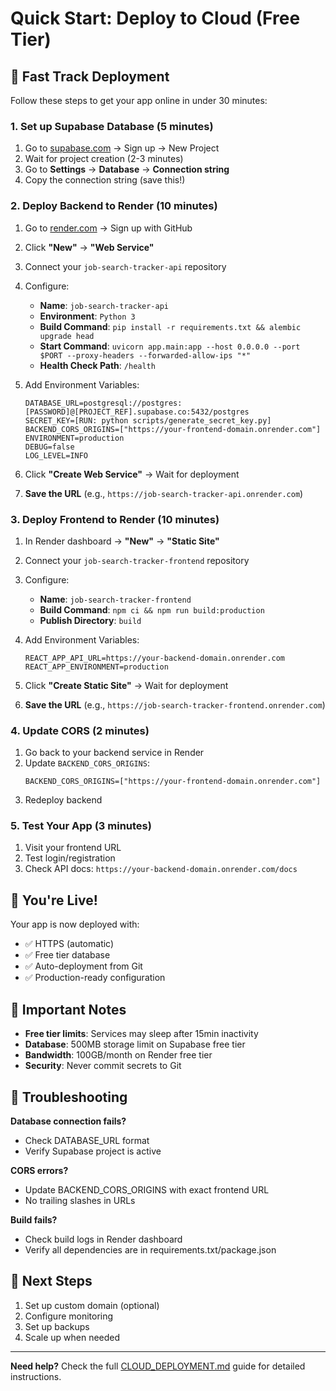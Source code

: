 # Quick Start: Deploy to Cloud (Free Tier)

## 🚀 Fast Track Deployment

Follow these steps to get your app online in under 30 minutes:

### 1. Set up Supabase Database (5 minutes)

1. Go to [supabase.com](https://supabase.com) → Sign up → New Project
2. Wait for project creation (2-3 minutes)
3. Go to **Settings** → **Database** → **Connection string**
4. Copy the connection string (save this!)

### 2. Deploy Backend to Render (10 minutes)

1. Go to [render.com](https://render.com) → Sign up with GitHub
2. Click **"New"** → **"Web Service"**
3. Connect your `job-search-tracker-api` repository
4. Configure:
   - **Name**: `job-search-tracker-api`
   - **Environment**: `Python 3`
   - **Build Command**: `pip install -r requirements.txt && alembic upgrade head`
   - **Start Command**: `uvicorn app.main:app --host 0.0.0.0 --port $PORT --proxy-headers --forwarded-allow-ips "*"`
   - **Health Check Path**: `/health`

5. Add Environment Variables:
   ```
   DATABASE_URL=postgresql://postgres:[PASSWORD]@[PROJECT_REF].supabase.co:5432/postgres
   SECRET_KEY=[RUN: python scripts/generate_secret_key.py]
   BACKEND_CORS_ORIGINS=["https://your-frontend-domain.onrender.com"]
   ENVIRONMENT=production
   DEBUG=false
   LOG_LEVEL=INFO
   ```

6. Click **"Create Web Service"** → Wait for deployment
7. **Save the URL** (e.g., `https://job-search-tracker-api.onrender.com`)

### 3. Deploy Frontend to Render (10 minutes)

1. In Render dashboard → **"New"** → **"Static Site"**
2. Connect your `job-search-tracker-frontend` repository
3. Configure:
   - **Name**: `job-search-tracker-frontend`
   - **Build Command**: `npm ci && npm run build:production`
   - **Publish Directory**: `build`

4. Add Environment Variables:
   ```
   REACT_APP_API_URL=https://your-backend-domain.onrender.com
   REACT_APP_ENVIRONMENT=production
   ```

5. Click **"Create Static Site"** → Wait for deployment
6. **Save the URL** (e.g., `https://job-search-tracker-frontend.onrender.com`)

### 4. Update CORS (2 minutes)

1. Go back to your backend service in Render
2. Update `BACKEND_CORS_ORIGINS`:
   ```
   BACKEND_CORS_ORIGINS=["https://your-frontend-domain.onrender.com"]
   ```
3. Redeploy backend

### 5. Test Your App (3 minutes)

1. Visit your frontend URL
2. Test login/registration
3. Check API docs: `https://your-backend-domain.onrender.com/docs`

## 🎉 You're Live!

Your app is now deployed with:
- ✅ HTTPS (automatic)
- ✅ Free tier database
- ✅ Auto-deployment from Git
- ✅ Production-ready configuration

## 📝 Important Notes

- **Free tier limits**: Services may sleep after 15min inactivity
- **Database**: 500MB storage limit on Supabase free tier
- **Bandwidth**: 100GB/month on Render free tier
- **Security**: Never commit secrets to Git

## 🔧 Troubleshooting

**Database connection fails?**
- Check DATABASE_URL format
- Verify Supabase project is active

**CORS errors?**
- Update BACKEND_CORS_ORIGINS with exact frontend URL
- No trailing slashes in URLs

**Build fails?**
- Check build logs in Render dashboard
- Verify all dependencies are in requirements.txt/package.json

## 🚀 Next Steps

1. Set up custom domain (optional)
2. Configure monitoring
3. Set up backups
4. Scale up when needed

---

**Need help?** Check the full [CLOUD_DEPLOYMENT.md](./CLOUD_DEPLOYMENT.md) guide for detailed instructions.
